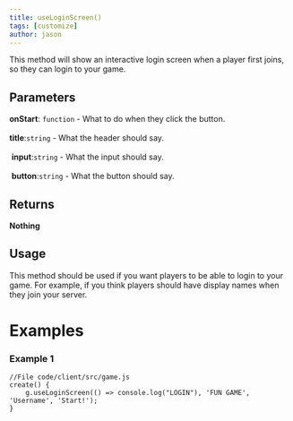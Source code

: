 ```yaml
---
title: useLoginScreen()
tags: [customize]
author: jason
---
```

This method will show an interactive login screen when a player first joins, so they can login to your game.
## Parameters
**onStart**: `function` - What to do when they click the button.<br><br>
​
**title**:`string` - What the header should say.<br><br>
​
**input**:`string` - What the input should say.<br><br>
​
**button**:`string` - What the button should say.
## Returns
**Nothing**
## Usage
This method should be used if you want players to be able to login to your game. For example, if you think players should have display names when they join your server.
# Examples
### Example 1
```
//File code/client/src/game.js
create() {
	g.useLoginScreen(() => console.log("LOGIN"), 'FUN GAME', 'Username', 'Start!');
}
```
